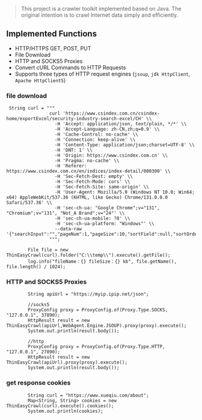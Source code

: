 
> This project is a crawler toolkit implemented based on Java. The original intention is to crawl Internet data simply and efficiently.

## Implemented Functions
- HTTP/HTTPS GET, POST, PUT
- File Download
- HTTP and SOCKS5 Proxies
- Convert cURL Commands to HTTP Requests
- Supports three types of HTTP request engines (`jsoup`, `jdk HttpClient`, `Apache HttpClient5`)


### file download
```
 String curl = """
                curl 'https://www.csindex.com.cn/csindex-home/exportExcel/security-industry-search-excel/CH' \\
                  -H 'Accept: application/json, text/plain, */*' \\
                  -H 'Accept-Language: zh-CN,zh;q=0.9' \\
                  -H 'Cache-Control: no-cache' \\
                  -H 'Connection: keep-alive' \\
                  -H 'Content-Type: application/json;charset=UTF-8' \\
                  -H 'DNT: 1' \\
                  -H 'Origin: https://www.csindex.com.cn' \\
                  -H 'Pragma: no-cache' \\
                  -H 'Referer: https://www.csindex.com.cn/en/indices/index-detail/000300' \\
                  -H 'Sec-Fetch-Dest: empty' \\
                  -H 'Sec-Fetch-Mode: cors' \\
                  -H 'Sec-Fetch-Site: same-origin' \\
                  -H 'User-Agent: Mozilla/5.0 (Windows NT 10.0; Win64; x64) AppleWebKit/537.36 (KHTML, like Gecko) Chrome/131.0.0.0 Safari/537.36' \\
                  -H 'sec-ch-ua: "Google Chrome";v="131", "Chromium";v="131", "Not_A Brand";v="24"' \\
                  -H 'sec-ch-ua-mobile: ?0' \\
                  -H 'sec-ch-ua-platform: "Windows"' \\
                  --data-raw '{"searchInput":"","pageNum":1,"pageSize":10,"sortField":null,"sortOrder":null}'
                """;

        File file = new ThinEasyCrawl(curl).folder("C:\\temp\\").execute().getFile();
        log.info("fileName：{} fileSize：{} kb", file.getName(), file.length() / 1024);
```

### HTTP and SOCKS5 Proxies
```
        String apiUrl = "https://myip.ipip.net/json";
        
        //socks5
        ProxyConfig proxy = ProxyConfig.of(Proxy.Type.SOCKS, "127.0.0.1", 37890);
        HttpResult result = new ThinEasyCrawl(apiUrl,WebAgent.Engine.JSOUP).proxy(proxy).execute();
        System.out.println(result.body());
        
        //http
        ProxyConfig proxy = ProxyConfig.of(Proxy.Type.HTTP, "127.0.0.1", 27890);
        HttpResult result = new ThinEasyCrawl(apiUrl).proxy(proxy).execute();
        System.out.println(result.body());
```

### get response cookies
```
        String curl = "https://www.xueqiu.com/about";
        Map<String, String> cookies = new ThinEasyCrawl(curl).execute().cookies();
        System.out.println(cookies);
```







